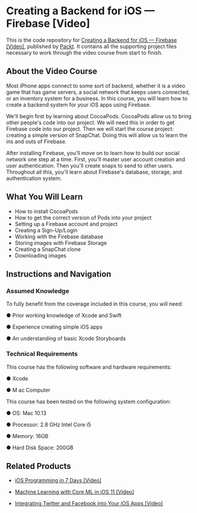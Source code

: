 # Creating a Backend for iOS — Firebase [Video]
This is the code repository for [Creating a Backend for iOS — Firebase [Video]](https://www.packtpub.com/application-development/creating-backend-ios-—-firebase-video?utm_source=github&utm_medium=repository&utm_campaign=9781788297455), published by [Packt](https://www.packtpub.com/?utm_source=github). It contains all the supporting project files necessary to work through the video course from start to finish.
## About the Video Course
Most iPhone apps connect to some sort of backend, whether it is a video game that has game servers, a social network that keeps users connected, or an inventory system for a business. In this course, you will learn how to create a backend system for your iOS apps using Firebase.

We'll begin first by learning about CocoaPods. CocoaPods allow us to bring other people's code into our project. We will need this in order to get Firebase code into our project. Then we will start the course project: creating a simple version of SnapChat. Doing this will allow us to learn the ins and outs of Firebase.

After installing Firebase, you'll move on to learn how to build our social network one step at a time. First, you'll master user account creation and user authentication. Then you'll create snaps to send to other users. Throughout all this, you'll learn about Firebase's database, storage, and authentication system.


<H2>What You Will Learn</H2>
<DIV class=book-info-will-learn-text>
<UL>
<LI>How to install CocoaPods 
<LI>How to get the correct version of Pods into your project 
<LI>Setting up a Firebase account and project 
<LI>Creating a Sign-Up/Login&nbsp; 
<LI>Working with the Firebase database 
<LI>Storing images with Firebase Storage 
<LI>Creating a SnapChat clone 
<LI>Downloading images </LI></UL></DIV>

## Instructions and Navigation
### Assumed Knowledge
To fully benefit from the coverage included in this course, you will need:<br/>

●	Prior working knowledge of Xcode and Swift


●	Experience creating simple iOS apps 

●	An understanding of basic Xcode Storyboards


### Technical Requirements
This course has the following software and hardware requirements:<br/>

●	Xcode

●	M ac Computer

This course has been tested on the following system configuration:

●	OS: Mac 10.13

●	Processor: 2.8 GHz Intel Core i5

●	Memory: 16GB

●	Hard Disk Space: 200GB 


## Related Products
* [iOS Programming in 7 Days [Video]](https://www.packtpub.com/application-development/ios-programming-7-days-video?utm_source=github&utm_medium=repository&utm_campaign=9781789135350)

* [Machine Learning with Core ML in iOS 11 [Video]](https://www.packtpub.com/big-data-and-business-intelligence/machine-learning-core-ml-ios-11-video?utm_source=github&utm_medium=repository&utm_campaign=9781788620208)

* [Integrating Twitter and Facebook into Your iOS Apps [Video]](https://www.packtpub.com/application-development/integrating-twitter-and-facebook-your-ios-apps-video?utm_source=github&utm_medium=repository&utm_campaign=9781788299954)

